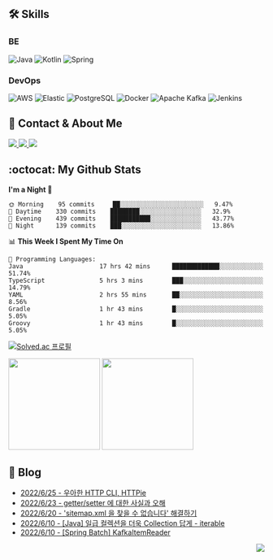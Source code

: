 

## 🛠 Skills

### BE

![Java](https://img.shields.io/badge/Java-007396?style=flat-square&logo=java&logoColor=white)
![Kotlin](https://img.shields.io/badge/Kotlin-7F52FF?style=flat-square&logo=kotlin&logoColor=white)
![Spring](https://img.shields.io/badge/Spring-6DB33F?style=flat-square&logo=spring&logoColor=white)

### DevOps

![AWS](https://img.shields.io/badge/AWS-%23FF9900.svg?style=flat-square&logo=amazon-aws&logoColor=white)
![Elastic](https://img.shields.io/badge/Elastic-005571?style=flat-square&logo=elastic&logoColor=white)
![PostgreSQL](https://img.shields.io/badge/PostgreSQL-336791?style=flat-square&logo=postgresql&logoColor=white)
![Docker](https://img.shields.io/badge/Docker-2496ED?style=flat-square&logo=docker&logoColor=white)
![Apache Kafka](https://img.shields.io/badge/Apache%20Kafka-000?style=flat-square&logo=apachekafka)
![Jenkins](https://img.shields.io/badge/Jenkins-%232C5263.svg?style=flat-square&logo=jenkins&logoColor=white)

## 📧 Contact & About Me

<a href="mailto:songkg7@gmail.com" target="_blank">
    <img src="https://img.shields.io/badge/Gmail-EA4335?style=flat-square&logo=gmail&logoColor=white"/>
</a>
<a href="https://www.notion.so/0377dd16e02d48cd82fa76394507382c" target="_blank">
    <img src="https://img.shields.io/badge/Notion-000000?style=flat-square&logo=notion&logoColor=white"/>
</a>
<a href="https://songkg7.github.io" target="_blank">
    <img src="https://img.shields.io/badge/Tech&nbsp;blog-54BBFF?style=flat-square&logo=github&logoColor=white"/>
</a>

## :octocat: My Github Stats

<!--START_SECTION:waka-->
**I'm a Night 🦉** 

```text
🌞 Morning    95 commits     ██░░░░░░░░░░░░░░░░░░░░░░░   9.47% 
🌆 Daytime    330 commits    ████████░░░░░░░░░░░░░░░░░   32.9% 
🌃 Evening    439 commits    ███████████░░░░░░░░░░░░░░   43.77% 
🌙 Night      139 commits    ███░░░░░░░░░░░░░░░░░░░░░░   13.86%

```


📊 **This Week I Spent My Time On** 

```text
💬 Programming Languages: 
Java                     17 hrs 42 mins      █████████████░░░░░░░░░░░░   51.74% 
TypeScript               5 hrs 3 mins        ███░░░░░░░░░░░░░░░░░░░░░░   14.79% 
YAML                     2 hrs 55 mins       ██░░░░░░░░░░░░░░░░░░░░░░░   8.56% 
Gradle                   1 hr 43 mins        █░░░░░░░░░░░░░░░░░░░░░░░░   5.05% 
Groovy                   1 hr 43 mins        █░░░░░░░░░░░░░░░░░░░░░░░░   5.05%

```


<!--END_SECTION:waka-->

[![Solved.ac 프로필](http://mazassumnida.wtf/api/v2/generate_badge?boj=songkg7)](https://solved.ac/songkg7)

<p>
  <img height="180em" src="https://github-readme-stats.vercel.app/api?username=songkg7&show_icons=true&include_all_commits=true&bg_color=30,e96443,904e95&title_color=fff&text_color=fff">
  <img height="180em" src="https://github-readme-stats.vercel.app/api/top-langs/?username=songkg7&layout=compact&bg_color=30,e96443,904e95&title_color=fff&text_color=fff&hide=html,css">
</p>

## 📄 Blog <br>
- [2022/6/25 - 우아한 HTTP CLI, HTTPie](https://songkg7.github.io/posts/httpie/) <br>
- [2022/6/23 - getter/setter 에 대한 사실과 오해](https://songkg7.github.io/posts/getter-and-setter/) <br>
- [2022/6/20 - 'sitemap.xml 을 찾을 수 없습니다' 해결하기](https://songkg7.github.io/posts/sitemap-error/) <br>
- [2022/6/10 - [Java] 일급 컬렉션을 더욱 Collection 답게 - iterable](https://songkg7.github.io/posts/iterator/) <br>
- [2022/6/10 - [Spring Batch] KafkaItemReader](https://songkg7.github.io/posts/kafkaitemreader/) <br>

<!-- 조회수 -->
<p align="right">
  <a href="https://hits.seeyoufarm.com"><img src="https://hits.seeyoufarm.com/api/count/incr/badge.svg?url=https%3A%2F%2Fgithub.com%2Fsongkg7&count_bg=%238D7BF5&title_bg=%23252323&icon=github.svg&icon_color=%23FFFDFD&title=hits&edge_flat=false"/></a>
</p>
